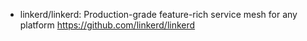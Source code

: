 

* linkerd/linkerd: Production-grade feature-rich service mesh for any platform https://github.com/linkerd/linkerd